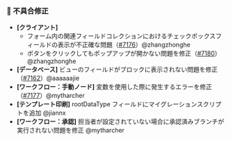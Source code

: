 ### 🐛 不具合修正

* **[クライアント]**
  * フォーム内の関連フィールドコレクションにおけるチェックボックスフィールドの表示が不正確な問題（[#7176](https://github.com/nocobase/nocobase/pull/7176)）@zhangzhonghe
  * ボタンをクリックしてもポップアップが開かない問題を修正（[#7180](https://github.com/nocobase/nocobase/pull/7180)）@zhangzhonghe
* **[データベース]** ビューのフィールドがブロックに表示されない問題を修正（[#7162](https://github.com/nocobase/nocobase/pull/7162)）@aaaaaajie
* **[ワークフロー：手動ノード]** 変数を使用した際に発生するエラーを修正（[#7177](https://github.com/nocobase/nocobase/pull/7177)）@mytharcher
* **[テンプレート印刷]** rootDataType フィールドにマイグレーションスクリプトを追加 @jiannx
* **[ワークフロー：承認]** 担当者が設定されていない場合に承認済みブランチが実行されない問題を修正 @mytharcher
